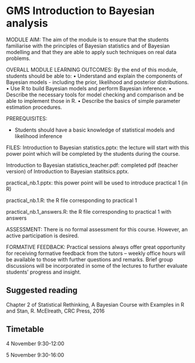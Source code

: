 GMS Introduction to Bayesian analysis
=====================================

MODULE AIM:
The aim of the module is to ensure that the students familiarise with the principles of Bayesian statistics and of Bayesian modelling and that they are able to apply such techniques on real data problems.

OVERALL MODULE LEARNING OUTCOMES:
By the end of this module, students should be able to: 
•	Understand and explain the components of Bayesian models - including the prior, likelihood and posterior distributions.
•	Use R to build Bayesian models and perform Bayesian inference.
•	Describe the necessary tools for model checking and comparison and be able to implement those in R.
•	Describe the basics of simple parameter estimation procedures.

PREREQUISITES:

* Students should have a basic knowledge of statistical models and likelihood inference

FILES:
Introduction to Bayesian statistics.pptx: the lecture will start with this power point which will be completed by the students during the course.

Introduction to Bayesian statistics_teacher.pdf: completed pdf (teacher version) of Introduction to Bayesian statitsics.pptx.

practical_nb.1.pptx: this power point will be used to introduce practical 1 (in R)

practical_nb.1.R: the R file corresponding to practical 1

practical_nb.1_answers.R: the R file corresponding to practical 1 with answers


ASSESSMENT:
There is no formal assessment for this course. However, an active participation is desired. 

FORMATIVE FEEDBACK: 
Practical sessions always offer great opportunity for receiving formative feedback from the tutors – weekly office hours will be available to those with further questions and remarks. Brief group discussions will be incorporated in some of the lectures to further evaluate students’ progress and insight. 

Suggested reading
----------------------
Chapter 2 of Statistical Rethinking, A Bayesian Course with Examples in R and Stan, R. McElreath, CRC Press, 2016

Timetable
---------
4 November 9:30-12:00

5 November 9:30-16:00

